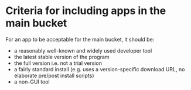 # Criteria for including apps in the main bucket

For an app to be acceptable for the main bucket, it should be:

- a reasonably well-known and widely used developer tool
- the latest stable version of the program
- the full version i.e. not a trial version
- a fairly standard install (e.g. uses a version-specific download URL, no elaborate pre/post install scripts)
- a non-GUI tool
